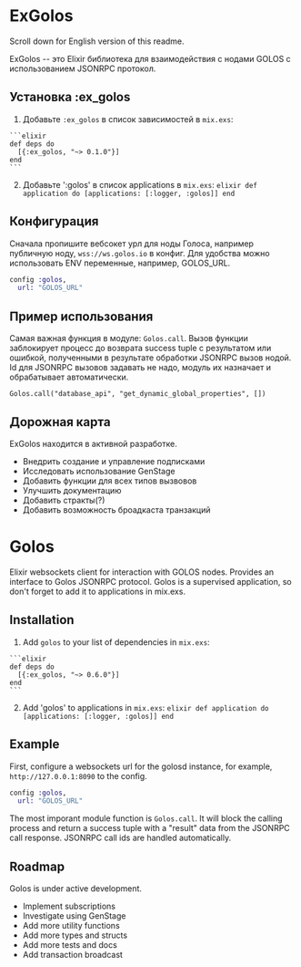 # ExGolos

Scroll down for English version of this readme.

ExGolos -- это Elixir библиотека для взаимодействия с нодами GOLOS с использованием JSONRPC протокол.

## Установка :ex_golos

  1. Добавьте `:ex_golos` в список зависимостей в `mix.exs`:

    ```elixir
    def deps do
      [{:ex_golos, "~> 0.1.0"}]
    end
    ```

  2. Добавьте ':golos' в список applications в `mix.exs`:
    ```elixir
    def application do
      [applications: [:logger, :golos]]
    end
    ```

## Конфигурация

Сначала пропишите вебсокет урл для ноды Голоса, например публичную ноду, `wss://ws.golos.io` в конфиг. Для удобства можно использовать ENV переменные, например, GOLOS_URL.

```elixir
config :golos,
  url: "GOLOS_URL"
```

## Пример использования

Самая важная функция в модуле: `Golos.call`. Вызов функции заблокирует процесс до возврата success tuple с результатом или ошибкой, полученными в результате обработки JSONRPC вызов нодой. Id для JSONRPC вызовов задавать не надо, модуль их назначает и обрабатывает автоматически.

`Golos.call("database_api", "get_dynamic_global_properties", [])`

## Дорожная карта

ExGolos находится в активной разработке.

* Внедрить создание и управление подписками
* Исследовать использование GenStage
* Добавить функции для всех типов вызвовов
* Улучшить документацию
* Добавить стракты(?)
* Добавить возможность броадкаста транзакций

# Golos

Elixir websockets client for interaction with GOLOS nodes. Provides an interface to Golos JSONRPC protocol. Golos is a supervised application, so don't forget to add it to applications in mix.exs.

## Installation

  1. Add `golos` to your list of dependencies in `mix.exs`:

    ```elixir
    def deps do
      [{:ex_golos, "~> 0.6.0"}]
    end
    ```

  2. Add 'golos' to applications in `mix.exs`:
    ```elixir
    def application do
      [applications: [:logger, :golos]]
    end
    ```

## Example

First, configure a websockets url for the golosd instance, for example, `http://127.0.0.1:8090` to the config.

```elixir
config :golos,
  url: "GOLOS_URL"
```

The most imporant module function is `Golos.call`. It will block the calling process and return a success tuple with a "result" data from the JSONRPC call response. JSONRPC call ids are handled automatically.


## Roadmap

Golos is under active development.

* Implement subscriptions
* Investigate using GenStage
* Add more utility functions
* Add more types and structs
* Add more tests and docs
* Add transaction broadcast
